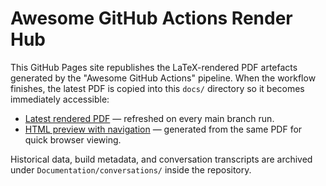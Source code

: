 # Awesome GitHub Actions Render Hub

This GitHub Pages site republishes the LaTeX-rendered PDF artefacts generated by
the "Awesome GitHub Actions" pipeline. When the workflow finishes, the latest
PDF is copied into this `docs/` directory so it becomes immediately accessible:

- [Latest rendered PDF](./awesome-actions-report.pdf) — refreshed on every main
  branch run.
- [HTML preview with navigation](./awesome-actions-report.html) — generated from
  the same PDF for quick browser viewing.

Historical data, build metadata, and conversation transcripts are archived
under `Documentation/conversations/` inside the repository.
